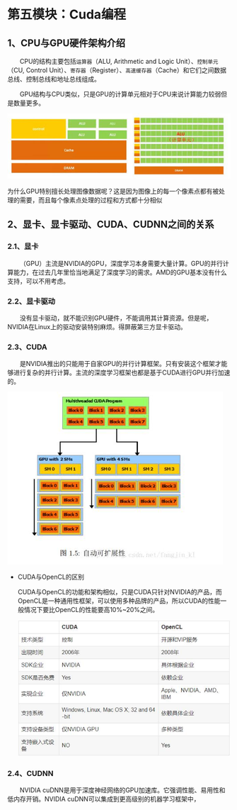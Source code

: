 # 第五模块：Cuda编程

## 1、CPU与GPU硬件架构介绍

  CPU的结构主要包括`运算器`（ALU, Arithmetic and Logic Unit）、`控制单元`（CU, Control Unit）、`寄存器`（Register）、`高速缓存器`（Cache）和它们之间数据总线、控制总线和地址总线组成。

  GPU结构与CPU类似，只是GPU的计算单元相对于CPU来说计算能力较弱但是数量更多。

![](/Image/专业技能/CUDA/CPU与GPU硬件结构对比.jpg)

为什么GPU特别擅长处理图像数据呢？这是因为图像上的每一个像素点都有被处理的需要，而且每个像素点处理的过程和方式都十分相似



## 2、显卡、显卡驱动、CUDA、CUDNN之间的关系

### 2.1、显卡

&emsp;&emsp;（GPU）主流是NVIDIA的GPU，深度学习本身需要大量计算。GPU的并行计算能力，在过去几年里恰当地满足了深度学习的需求。AMD的GPU基本没有什么支持，可以不用考虑。

### 2.2、显卡驱动

&emsp;&emsp;没有显卡驱动，就不能识别GPU硬件，不能调用其计算资源。但是呢，NVIDIA在Linux上的驱动安装特别麻烦。得屏蔽第三方显卡驱动。

### 2.3、**CUDA**

&emsp;&emsp;是NVIDIA推出的只能用于自家GPU的并行计算框架。只有安装这个框架才能够进行复杂的并行计算。主流的深度学习框架也都是基于CUDA进行GPU并行加速的。

![](/Image/专业技能/CUDA/cuda自动可扩展性.jpg)

- CUDA与OpenCL的区别

  CUDA与OpenCL的功能和架构相似，只是CUDA只针对NVIDIA的产品，而OpenCL是一种通用性框架，可以使用多种品牌的产品，所以CUDA的性能一般情况下要比OpenCL的性能要高10%~20%之间。

  ![](/Image/专业技能/CUDA/CUDA与OpenCL对比图.jpg)

### 2.4、CUDNN

&emsp;&emsp;NVIDIA cuDNN是用于深度神经网络的GPU加速库。它强调性能、易用性和低内存开销。NVIDIA cuDNN可以集成到更高级别的机器学习框架中，



